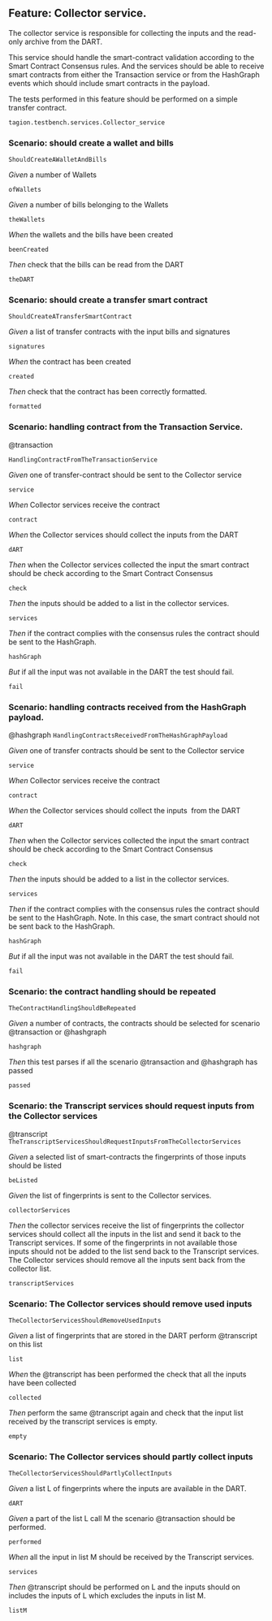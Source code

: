 ## Feature: Collector service.

The collector service is responsible for collecting the inputs and the read-only archive from the DART.

This service should handle the smart-contract validation according to the Smart Contract Consensus rules.
And the services should be able to receive smart contracts from either the Transaction service or from the HashGraph events which should include smart contracts in the payload.

The tests performed in this feature should be performed on a simple transfer contract.

`tagion.testbench.services.Collector_service`

### Scenario: should create a wallet and bills
`ShouldCreateAWalletAndBills`

*Given* a number of Wallets

`ofWallets`

*Given* a number of bills belonging to the Wallets

`theWallets`

*When* the wallets and the bills have been created

`beenCreated`

*Then* check that the bills can be read from the DART

`theDART`


### Scenario: should create a transfer smart contract
`ShouldCreateATransferSmartContract`

*Given* a list of transfer contracts with the input bills and signatures

`signatures`

*When* the contract has been created

`created`

*Then* check that the contract has been correctly formatted.

`formatted`


### Scenario: handling contract from the Transaction Service.
@transaction

`HandlingContractFromTheTransactionService`

*Given* one of transfer-contract should be sent to the Collector service

`service`

*When* Collector services receive the contract

`contract`

*When* the Collector services should collect the inputs from the DART

`dART`

*Then* when the Collector services collected the input the smart contract should be check
according to the Smart Contract Consensus

`check`

*Then* the inputs should be added to a list in the collector services.

`services`

*Then* if the contract complies with the consensus rules the contract should be sent to the HashGraph.

`hashGraph`

*But* if all the input was not available in the DART the test should fail.


`fail`


### Scenario: handling contracts received from the HashGraph payload.
@hashgraph
`HandlingContractsReceivedFromTheHashGraphPayload`

*Given* one of transfer contracts should be sent to the Collector service

`service`

*When* Collector services receive the contract

`contract`

*When* the Collector services should collect the inputs  from the DART

`dART`

*Then* when the Collector services collected the input the smart contract should be check
according to the Smart Contract Consensus

`check`

*Then* the inputs should be added to a list in the collector services.

`services`

*Then* if the contract complies with the consensus rules the contract should be sent to the HashGraph.
Note. In this case, the smart contract should not be sent back to the HashGraph.

`hashGraph`

*But* if all the input was not available in the DART the test should fail.


`fail`


### Scenario: the contract handling should be repeated
`TheContractHandlingShouldBeRepeated`

*Given* a number of contracts, the contracts should be selected for scenario @transaction or @hashgraph

`hashgraph`

*Then* this test parses if all the scenario @transaction and @hashgraph has passed

`passed`


### Scenario: the Transcript services should request inputs from the Collector services
@transcript
`TheTranscriptServicesShouldRequestInputsFromTheCollectorServices`

*Given* a selected list of smart-contracts the fingerprints of those inputs should be listed

`beListed`

*Given* the list of fingerprints is sent to the Collector services.

`collectorServices`

*Then* the collector services receive the list of fingerprints the collector services should collect all the inputs in the list and send it back to the Transcript services.
If some of the fingerprints in not available those inputs should not be added to the list send back to the Transcript services.
The Collector services should remove all the inputs sent back from the collector list.


`transcriptServices`


### Scenario: The Collector services should remove used inputs
`TheCollectorServicesShouldRemoveUsedInputs`

*Given* a list of fingerprints that are stored in the DART perform @transcript on this list

`list`

*When* the @transcript has been performed the check that all the inputs have been collected

`collected`

*Then* perform the same @transcript again and check that the input list received by the transcript services is empty.

`empty`


### Scenario: The Collector services should partly collect inputs
`TheCollectorServicesShouldPartlyCollectInputs`

*Given* a list L of fingerprints where the inputs are available in the DART.

`dART`

*Given* a part of the list L call M the scenario @transaction should be performed.

`performed`

*When* all the input in list M should be received by the Transcript services.

`services`

*Then* @transcript should be performed on L and the inputs should on includes the inputs of L which excludes the inputs in list M.

`listM`


